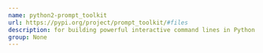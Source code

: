 ```yaml
---
name: python2-prompt_toolkit
url: https://pypi.org/project/prompt_toolkit/#files
description: for building powerful interactive command lines in Python. URL : https://pypi.org/project/prompt_toolkit/#files Groups : None
group: None
---
```

